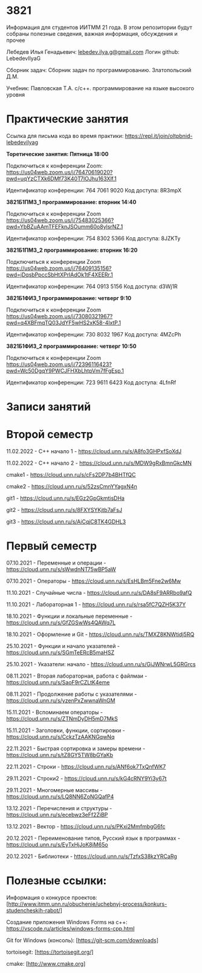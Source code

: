 # 3821
Информация для студентов ИИТММ 21 года.
В этом репозитории будут собраны полезные сведения, важная информация, обсуждения и прочее

Лебедев Илья Генадьевич: lebedev.ilya.g@gmail.com
Логин github: LebedevIlyaG 

Сборник задач:
Сборник задач по программированию. Златопольский Д.М.

Учебник:
Павловская Т.А. с/с++. программирование на языке высокого уровня

# Практические занятия

Ссылка для письма кода во время практики: https://repl.it/join/oltpbnid-lebedevilyag

**Торетические занятия:  Пятница 18:00**

Подключиться к конференции Zoom: 
https://us04web.zoom.us/j/76470619020?pwd=uqYzCTXk6DMf73K40T7lOJhu163Xlf.1

Идентификатор конференции: 764 7061 9020
Код доступа: 8R3mpX



**3821Б1ПМ3_1 программирование: вторник 14:40**

Подключиться к конференции Zoom
https://us04web.zoom.us/j/75483025366?pwd=YbBZuAAmTFEFknJSOumm60o8ylsrNZ.1

Идентификатор конференции: 754 8302 5366
Код доступа: 8JZKTy



**3821Б1ПМ3_2 программирование: вторник 16:20**

Подключиться к конференции Zoom
https://us04web.zoom.us/j/76409135156?pwd=jDqsbPpccSbHtXPrlAdOk1tF4XEERr.1

Идентификатор конференции: 764 0913 5156
Код доступа: d3Wj1R



**3821Б1ФИ3_1 программирование: четверг 9:10**

Подключиться к конференции Zoom
https://us04web.zoom.us/j/73080321967?pwd=q4XBFmqTQ03JdYF5wHS2xK58-4lxtP.1

Идентификатор конференции: 730 8032 1967
Код доступа: 4MZcPh



**3821Б1ФИ3_2 программирование: четверг 10:50**

Подключиться к конференции Zoom
https://us04web.zoom.us/j/72396116423?pwd=Wc50DgqY9PWCJFHXbLhtpVm7fFgEsp.1

Идентификатор конференции: 723 9611 6423
Код доступа: 4LfnRf




# Записи занятий


# Второй семестр

11.02.2022 - С++ начало 1 - https://cloud.unn.ru/s/A8fo3GHPxfSoXdJ

11.02.2022 - С++ начало 2 - https://cloud.unn.ru/s/MDW9gRxBmnGkcMN



cmake1 - https://cloud.unn.ru/s/cFs2DP7b4BHTfQC

cmake2 - https://cloud.unn.ru/s/52zsCmnYYagxN4n

git1 - https://cloud.unn.ru/s/EGz2GpGkmtisDHa

git2 - https://cloud.unn.ru/s/8FXYSYKjtb7aFsJ

git3 - https://cloud.unn.ru/s/AiCqjC8TK4GDHL3

# Первый семестр

07.10.2021 - Переменные и операции - https://cloud.unn.ru/s/sWwdnNT75wBP5aW 

07.10.2021 - Операторы - https://cloud.unn.ru/s/EsHLBm5Fne2w6Mw

11.10.2021 - Случайные числа - https://cloud.unn.ru/s/DA8sF9ARRbo9afQ

11.10.2021 - Лабораторная 1 - https://cloud.unn.ru/s/rsa5fC7QZH5K37Y

18.10.2021 - Функции и локальные переменные - https://cloud.unn.ru/s/GfZGSwWs4QAWq7L

18.10.2021 - Оформление и Git - https://cloud.unn.ru/s/TMXZ8KNWtidj5RQ

25.10.2021 - Функции и начало указателей - https://cloud.unn.ru/s/SGmTeERcB5maHSZ

25.10.2021 - Указатели: начало - https://cloud.unn.ru/s/GjJWNrwL5GRGrcs

08.11.2021 - Вторая лабораторная, работа с файлмаи - https://cloud.unn.ru/s/SaoF9rCZLtK4eme

08.11.2021 - Продолжение работы с указателями - https://cloud.unn.ru/s/yzenPxZwwnaWnGM

15.11.2021 - Вспоминаем операторы - https://cloud.unn.ru/s/ZTNmDyDH5mD7MkS

15.11.2021 - Заголовки, функции, сортировки - https://cloud.unn.ru/s/CckzTzAAKNGqwNq

22.11.2021 - Быстрая сортировка и замеры времени - https://cloud.unn.ru/s/tZ8GY5TW8bGYaKb

22.11.2021 - Строки - https://cloud.unn.ru/s/ANf6ok7TxQnfWK7

29.11.2021 - Строки2 - https://cloud.unn.ru/s/kG4cRNY9Yi3y67t

29.11.2021 - Многомерные массивы - https://cloud.unn.ru/s/LQ8NN6ZoNGQafP4

13.12.2021 - Перечисления и структуры - https://cloud.unn.ru/s/ecebwz3eFf2ZiBP

13.12.2021 - Вектор - https://cloud.unn.ru/s/PKxi2MmfmbgG6fc

20.12.2021 - Переименование типов, Русский язык в программах - https://cloud.unn.ru/s/EyTxHjJoK8jM65o

20.12.2021 - Библиотеки - https://cloud.unn.ru/s/TzfxS38kzYRCaRg

# Полезные ссылки:


Информация о конкурсе проектов: [http://www.itmm.unn.ru/obuchenie/uchebnyj-process/konkurs-studencheskih-rabot/]

Создание приложения Windows Forms на c++: https://vscode.ru/articles/windows-forms-cpp.html

Git for Windows (консоль): [https://git-scm.com/downloads] 

tortoisegit: [https://tortoisegit.org/]

cmake: [http://www.cmake.org]
